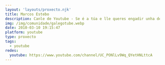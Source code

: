 ```yaml
---
layout: 'layouts/proxecto.njk'
title: Marcos Estebo
description: Canle de Youtube - Se é a túa e lle queres engadir unha descripción e etiquetas, ponte en contacto con nós.
img: /img/comunidade/galegotube.webp
date: 2010-03-10 19:15:47
platform: youtube
type: proxecto
tags:
  - youtube
redes:
  youtube: https://www.youtube.com/channel/UC_PONlLv9Wq_QYetHNLttcA
---
```


